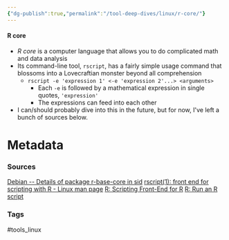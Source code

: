 ```yaml
---
{"dg-publish":true,"permalink":"/tool-deep-dives/linux/r-core/"}
---
```


#### R core
- *R core* is a computer language that allows you to do complicated math and data analysis
- Its command-line tool, `rscript`, has a fairly simple usage command that blossoms into a Lovecraftian monster beyond all comprehension
	- `rscript -e 'expression 1' <-e 'expression 2'...> <arguments>`
		- Each `-e` is followed by a mathematical expression in single quotes, `'expression'`
		- The expressions can feed into each other
- I can/should probably dive into this in the future, but for now, I've left a bunch of sources below.






# Metadata

### Sources
[Debian -- Details of package r-base-core in sid](https://packages.debian.org/sid/r-base-core)
[rscript(1): front end for scripting with R - Linux man page](https://linux.die.net/man/1/rscript)
[R: Scripting Front-End for R](https://search.r-project.org/R/refmans/utils/html/Rscript.html)
[R: Run an R script](https://search.r-project.org/CRAN/refmans/callr/html/rscript.html)
### Tags
#tools_linux 